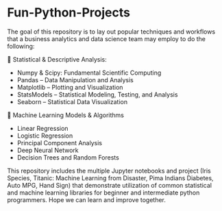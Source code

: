 # Fun-Python-Projects 
The goal of this repository is to lay out popular techniques and workflows that a business analytics and data science team may employ to do the following: 

	Statistical & Descriptive Analysis:
-	Numpy & Scipy: Fundamental Scientific Computing
-	Pandas – Data Manipulation and Analysis
-	Matplotlib – Plotting and Visualization
-	StatsModels – Statistical Modeling, Testing, and Analysis
-	Seaborn – Statistical Data Visualization

	Machine Learning Models & Algorithms 
-	Linear Regression 
-	Logistic Regression 
-	Principal Component Analysis 
-	Deep Neural Network 
-	Decision Trees and Random Forests
     
This repository includes the multiple Jupyter notebooks and project (Iris Species, Titanic: Machine Learning from Disaster, Pima Indians Diabetes, Auto MPG, Hand Sign) that demonstrate utilization of common statistical and machine learning libraries for beginner and intermediate python programmers. Hope we can learn and improve together. 
